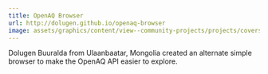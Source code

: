 ```yaml
---
title: OpenAQ Browser
url: http://dolugen.github.io/openaq-browser
image: assets/graphics/content/view--community-projects/projects/covers/browser.jpg
---
```


Dolugen Buuralda from Ulaanbaatar, Mongolia created an alternate simple browser to make the OpenAQ API easier to explore.
